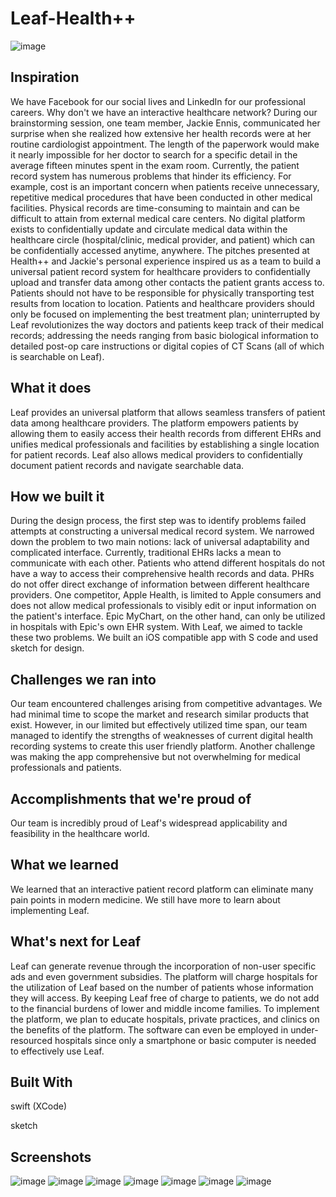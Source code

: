 # Leaf-Health++
![image](https://cloud.githubusercontent.com/assets/20146109/20077190/4576ce66-a4f0-11e6-8376-5346533f74eb.png)

## **Inspiration**

We have Facebook for our social lives and LinkedIn for our professional careers. Why don't we have an interactive healthcare network? During our brainstorming session, one team member, Jackie Ennis, communicated her surprise when she realized how extensive her health records were at her routine cardiologist appointment. The length of the paperwork would make it nearly impossible for her doctor to search for a specific detail in the average fifteen minutes spent in the exam room. Currently, the patient record system has numerous problems that hinder its efficiency. For example, cost is an important concern when patients receive unnecessary, repetitive medical procedures that have been conducted in other medical facilities. Physical records are time-consuming to maintain and can be difficult to attain from external medical care centers. No digital platform exists to confidentially update and circulate medical data within the healthcare circle (hospital/clinic, medical provider, and patient) which can be confidentially accessed anytime, anywhere. The pitches presented at Health++ and Jackie's personal experience inspired us as a team to build a universal patient record system for healthcare providers to confidentially upload and transfer data among other contacts the patient grants access to. Patients should not have to be responsible for physically transporting test results from location to location. Patients and healthcare providers should only be focused on implementing the best treatment plan; uninterrupted by Leaf revolutionizes the way doctors and patients keep track of their medical records; addressing the needs ranging from basic biological information to detailed post-op care instructions or digital copies of CT Scans (all of which is searchable on Leaf).

## **What it does**

Leaf provides an universal platform that allows seamless transfers of patient data among healthcare providers. The platform empowers patients by allowing them to easily access their health records from different EHRs and unifies medical professionals and facilities by establishing a single location for patient records. Leaf also allows medical providers to confidentially document patient records and navigate searchable data.

## **How we built it**

During the design process, the first step was to identify problems failed attempts at constructing a universal medical record system. We narrowed down the problem to two main notions: lack of universal adaptability and complicated interface. Currently, traditional EHRs lacks a mean to communicate with each other. Patients who attend different hospitals do not have a way to access their comprehensive health records and data. PHRs do not offer direct exchange of information between different healthcare providers. One competitor, Apple Health, is limited to Apple consumers and does not allow medical professionals to visibly edit or input information on the patient's interface. Epic MyChart, on the other hand, can only be utilized in hospitals with Epic's own EHR system. With Leaf, we aimed to tackle these two problems. We built an iOS compatible app with S code and used sketch for design.

## **Challenges we ran into**

Our team encountered challenges arising from competitive advantages. We had minimal time to scope the market and research similar products that exist. However, in our limited but effectively utilized time span, our team managed to identify the strengths of weaknesses of current digital health recording systems to create this user friendly platform. Another challenge was making the app comprehensive but not overwhelming for medical professionals and patients.

## **Accomplishments that we're proud of**

Our team is incredibly proud of Leaf's widespread applicability and feasibility in the healthcare world.

## **What we learned**

We learned that an interactive patient record platform can eliminate many pain points in modern medicine. We still have more to learn about implementing Leaf.

## **What's next for Leaf**

Leaf can generate revenue through the incorporation of non-user specific ads and even government subsidies. The platform will charge hospitals for the utilization of Leaf based on the number of patients whose information they will access. By keeping Leaf free of charge to patients, we do not add to the financial burdens of lower and middle income families. To implement the platform, we plan to educate hospitals, private practices, and clinics on the benefits of the platform. The software can even be employed in under-resourced hospitals since only a smartphone or basic computer is needed to effectively use Leaf.

## **Built With**

swift (XCode)

sketch

## **Screenshots**

![image](https://cloud.githubusercontent.com/assets/20146109/20077190/4576ce66-a4f0-11e6-8376-5346533f74eb.png)
![image](https://cloud.githubusercontent.com/assets/20146109/20077209/53e6b060-a4f0-11e6-86c6-fb9810556cf0.png)
![image](https://cloud.githubusercontent.com/assets/20146109/20077218/62e59bc6-a4f0-11e6-905d-37e1cbac3abf.png)
![image](https://cloud.githubusercontent.com/assets/20146109/20077269/969f20a4-a4f0-11e6-819b-c6c81d0ad88e.png)
![image](https://cloud.githubusercontent.com/assets/20146109/20077240/790894a8-a4f0-11e6-8dde-abd35d9d5a05.png)
![image](https://cloud.githubusercontent.com/assets/20146109/20077260/899649c8-a4f0-11e6-847f-7785d42e71d5.png)
![image](https://cloud.githubusercontent.com/assets/20146109/20077265/8fd56814-a4f0-11e6-8834-40af2c30cf03.png)


